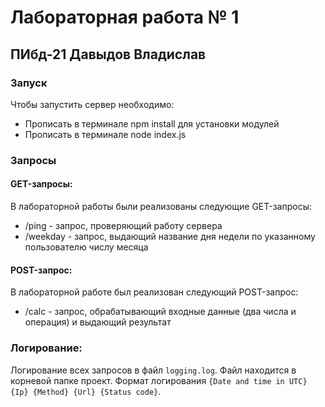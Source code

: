 # Лабораторная работа № 1
## ПИбд-21 Давыдов Владислав
### Запуск
Чтобы запустить сервер необходимо:
* Прописать в терминале npm install для установки модулей
* Прописать в терминале node index.js

### Запросы
#### GET-запросы:
В лабораторной работы были реализованы следующие GET-запросы:
* /ping - запрос, проверяющий работу сервера 
* /weekday - запрос, выдающий название дня недели по указанному пользователю числу месяца
#### POST-запрос:
В лабораторной работе был реализован следующий POST-запрос:
* /calc - запрос, обрабатывающий входные данные (два числа и операция) и выдающий результат


### Логирование:
Логирование всех запросов в файл `logging.log`. Файл находится в корневой папке проект. Формат логирования `{Date and time in UTC} {Ip} {Method} {Url} {Status code}`.